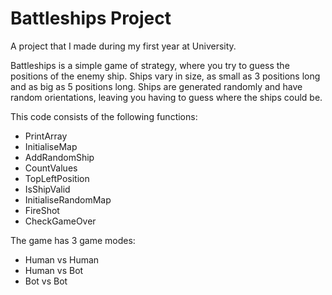 # Battleships Project
A project that I made during my first year at University.

Battleships is a simple game of strategy, where you try to guess the positions of the enemy ship. Ships vary in size, as small as 3 positions long and as big as 5 positions long. Ships are generated randomly and have random orientations, leaving you having to guess where the ships could be.

This code consists of the following functions:
- PrintArray
- InitialiseMap
- AddRandomShip
- CountValues
- TopLeftPosition
- IsShipValid
- InitialiseRandomMap
- FireShot
- CheckGameOver

The game has 3 game modes:
- Human vs Human
- Human vs Bot
- Bot vs Bot
